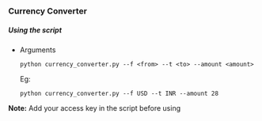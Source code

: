 ### Currency Converter

##### Using the script

- Arguments
  ```
  python currency_converter.py --f <from> --t <to> --amount <amount>
  ```
  Eg:
  ```
  python currency_converter.py --f USD --t INR --amount 28
  ```

**Note:** Add your access key in the script before using
